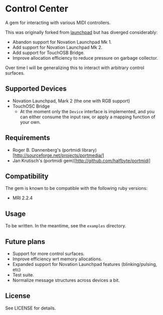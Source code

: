 # Control Center

A gem for interacting with various MIDI controllers.

This was originally forked from [launchpad](https://github.com/thomasjachmann/launchpad) but has diverged considerably:

* Abandon support for Novation Launchpad Mk 1.
* Add support for Novation Launchpad Mk 2.
* Add support for TouchOSB Bridge.
* Improve allocation efficiency to reduce pressure on garbage collector.

Over time I will be generalizing this to interact with arbitrary control surfaces.


## Supported Devices

* Novation Launchpad, Mark 2 (the one with RGB support)
* TouchOSC Bridge
    * At the moment only the `Device` interface is implemented, and you can either consume the input raw, or apply a mapping function of your own.


## Requirements

* Roger B. Dannenberg's (portmidi library)[http://sourceforge.net/projects/portmedia/]
* Jan Krutisch's (portmidi gem)[http://github.com/halfbyte/portmidi]


## Compatibility

The gem is known to be compatible with the following ruby versions:

* MRI 2.2.4


## Usage

To be written.  In the meantime, see the `examples` directory.


## Future plans

* Support for more control surfaces.
* Improve efficiency wrt memory allocations.
* Expanded support for Novation Launchpad features (blinking/pulsing, etc)
* Test suite.
* Normalize message structures across devices a bit.


## License

See LICENSE for details.
